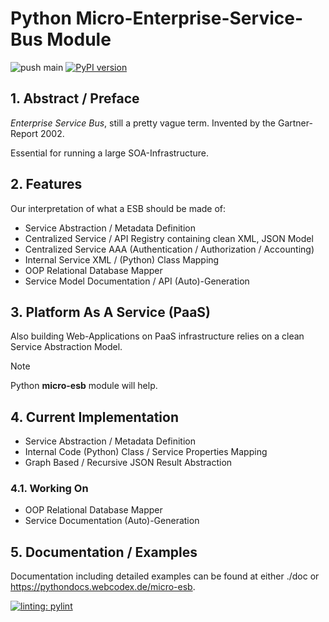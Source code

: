 # Python Micro-Enterprise-Service-Bus Module

![push main](https://github.com/clauspruefer/python-micro-esb/actions/workflows/pylint.yaml/badge.svg)
[![PyPI version](https://badge.fury.io/py/microesb.svg)](https://badge.fury.io/py/microesb)

## 1. Abstract / Preface

*Enterprise Service Bus*, still a pretty vague term. Invented by the Gartner-Report 2002.

Essential for running a large SOA-Infrastructure.

## 2. Features

Our interpretation of what a ESB should be made of:

- Service Abstraction / Metadata Definition
- Centralized Service / API Registry containing clean XML, JSON Model
- Centralized Service AAA (Authentication / Authorization / Accounting)
- Internal Service XML / (Python) Class Mapping
- OOP Relational Database Mapper
- Service Model Documentation / API (Auto)-Generation

## 3. Platform As A Service (PaaS)

Also building Web-Applications on PaaS infrastructure relies on a clean Service Abstraction Model.

>[!NOTE]
> Python **micro-esb** module will help.

## 4. Current Implementation

- Service Abstraction / Metadata Definition
- Internal Code (Python) Class / Service Properties Mapping
- Graph Based / Recursive JSON Result Abstraction

### 4.1. Working On

- OOP Relational Database Mapper
- Service Documentation (Auto)-Generation

## 5. Documentation / Examples

Documentation including detailed examples can be found at either ./doc or
https://pythondocs.webcodex.de/micro-esb.

[![linting: pylint](https://img.shields.io/badge/linting-pylint-yellowgreen)](https://github.com/PyCQA/pylint)


